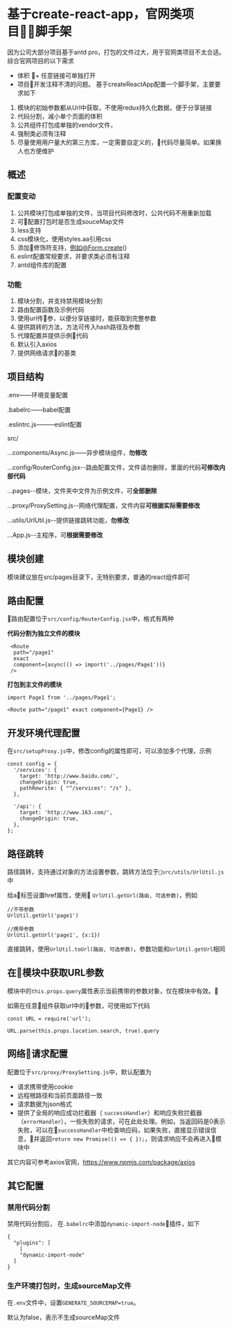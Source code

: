 # 基于create-react-app，官网类项目脚手架
因为公司大部分项目基于antd pro，打包的文件过大，用于官网类项目不太合适。综合官网项目的以下需求
+ 体积
+ 任意链接可单独打开
+ 项目开发注释不清的问题。
基于createReactApp配置一个脚手架，主要要求如下

1. 模块的初始参数都从Url中获取，不使用redux持久化数据，便于分享链接
1. 代码分割，减小单个页面的体积
1. 公共组件打包成单独的vendor文件，
1. 强制类必须有注释
1. 尽量使用用户量大的第三方库，一定需要自定义的，代码尽量简单。如果换人也方便维护


## 概述

### 配置变动
1. 公共模块打包成单独的文件，当项目代码修改时，公共代码不用重新加载
1. 可配置打包时是否生成souceMap文件
1. less支持
1. css模块化，使用styles.aa引用css
1. 添加修饰符支持，例如@Form.create()
1. eslint配置常规要求，并要求类必须有注释
1. antd组件库的配置

### 功能
1. 模块分割，并支持禁用模块分割
1. 路由配置函数及示例代码
1. 使用url传参，以便分享链接时，能获取到完整参数
1. 提供跳转的方法，方法可传入hash路径及参数
1. 代理配置并提供示例代码
1. 默认引入axios
1. 提供网络请求的基类

## 项目结构

.env——环境变量配置

.babelrc——babel配置

.eslintrc.js———eslint配置

src/

...components/Async.js——异步模块组件，**勿修改**

...config/RouterConfig.jsx--路由配置文件，文件请勿删除，里面的代码**可修改内部代码**

...pages--模块，文件夹中文件为示例文件，可**全部删除**

...proxy/ProxySetting.js--网络代理配置，文件内容**可根据实际需要修改**

...utils/UrlUtil.js--提供链接跳转功能，**勿修改**

...App.js--主程序，可**根据需要修改**


## 模块创建
模块建议放在src/pages目录下，无特别要求，普通的react组件即可

## 路由配置

路由配置位于`src/config/RouterConfig.jsx`中，格式有两种

**代码分割为独立文件的模块**
```
 <Route 
  path="/page1" 
  exact 
  component={async(() => import('../pages/Page1'))} 
 />
 ```

 **打包到主文件的模块**
 ```
 import Page1 from '../pages/Page1';

 <Route path="/page1" exact component={Page1} />
 ```

## 开发环境代理配置
在`src/setupProxy.js`中，修改config的属性即可，可以添加多个代理，示例
```
const config = {
  '/services': {
    target: 'http://www.baidu.com/',
    changeOrigin: true,
    pathRewrite: { "^/services": "/s" },
  },

  '/api': {
    target: 'http://www.163.com/',
    changeOrigin: true,
  },
};
```

## 路径跳转
路径跳转，支持通过对象的方法设置参数，跳转方法位于`src/utils/UrlUtil.js`中

给a标签设置href属性，使用 `UrlUtil.getUrl(路由, 可选参数)`，例如
```
//不带参数
UrlUtil.getUrl('page1')

//携带参数
UrlUtil.getUrl('page1', {x:1})
```

直接跳转，使用`UrlUtil.toUrl(路由, 可选参数)`，参数功能和`UrlUtil.getUrl`相同

## 在模块中获取URL参数
模块中的`this.props.query`属性表示当前携带的参数对象，仅在模块中有效。

如需在任意组件获取url中的参数，可使用如下代码
```
const URL = require('url');

URL.parse(this.props.location.search, true).query
```

## 网络请求配置
配置位于`src/proxy/ProxySetting.js`中，默认配置为
+ 请求携带使用cookie
+ 远程根路径和当前页面路径一致
+ 请求数据为json格式
+ 提供了全局的响应成功拦截器（ `successHandler`）和响应失败拦截器（`errorHandler`），一些失败的请求，可在此处处理。例如，当返回码是0表示失败，可以在`successHandler`中检查响应码，如果失败，直接显示错误信息，并返回`return new Promise(() => { });`，则请求响应不会再进入模块中

其它内容可参考axios官网，https://www.npmjs.com/package/axios

## 其它配置
### 禁用代码分割
禁用代码分割后，
在`.babelrc`中添加`dynamic-import-node`插件，如下

```
{
  "plugins": [
    [
    "dynamic-import-node"
  ]
}
```

### 生产环境打包时，生成sourceMap文件
在`.env`文件中，设置`GENERATE_SOURCEMAP=true`。

默认为false，表示不生成sourceMap文件